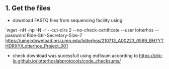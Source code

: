 ## 1. Get the files

- download FASTQ files from sequencing facility using:

`wget -nH -np -N -r --cut-dirs 2 --no-check-certificate --user lotterhos --password Ride-Stir-Secretary-Size-7 https://umgcdownload.msi.umn.edu/lotterhos/210713_A00223_0599_BH7YTHDRXY/Lotterhos_Project_001

- check download was sucessfull using md5sum according to https://drk-lo.github.io/lotterhoslabprotocols/code_checksums/

